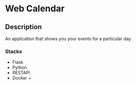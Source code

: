# Web Calendar

## Description
An application that shows you your events for a particular day
### Stacks
- Flask
- Python
- RESTAPI
- Docker
= 
